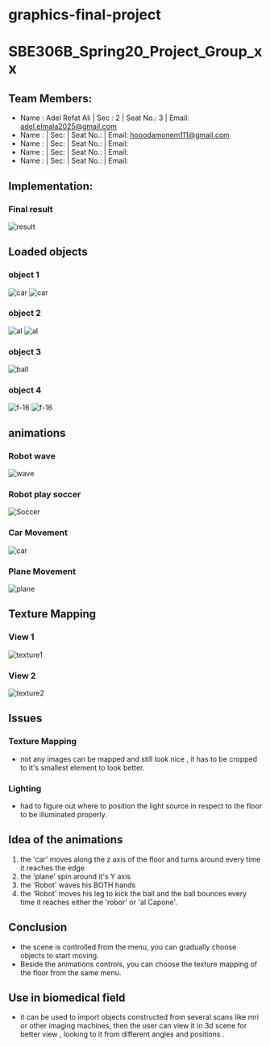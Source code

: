 # graphics-final-project
# SBE306B_Spring20_Project_Group_xx

## Team Members:
- Name : Adel Refat Ali | Sec : 2 | Seat No.: 3 | Email: adel.elmala2025@gmail.com
- Name : | Sec: | Seat No.: | Email: hooodamonem111@gmail.com
- Name : | Sec: | Seat No.: | Email:
- Name : | Sec: | Seat No.: | Email:
- Name : | Sec: | Seat No.: | Email:


## Implementation:
### Final result 
![result](https://i.ibb.co/60hstCg/implem.png)

## Loaded objects 
### object 1
![car](https://i.ibb.co/bstxX8R/car2.png)
![car](https://i.ibb.co/smLJ4Lp/car.png)
### object 2
![al](https://i.ibb.co/nCMK2PZ/al2.png)
![al](https://i.ibb.co/rKPyJQt/al.png)
### object 3
![ball](https://i.ibb.co/ky4GtDL/ball.png)
### object 4
![f-16](https://i.ibb.co/TRkgv8X/f-16-2.png)
![f-16](https://i.ibb.co/6JfLDRX/f-16.png)


## animations

### Robot wave
<!-- ![https://vimeo.com/user115583615/review/419045016/af9ce62da6](https://vimeo.com/user115583615/review/419045016/af9ce62da6) -->
![wave](gifs/wave.gif)
### Robot play soccer
<!-- ![https://vimeo.com/user115583615/review/419044923/8fe10457c5](https://vimeo.com/user115583615/review/419044923/8fe10457c5) -->
![Soccer](gifs/ball.gif)
### Car Movement
<!-- ![https://vimeo.com/user115583615/review/419045103/cfb1d502f8](https://vimeo.com/user115583615/review/419045103/cfb1d502f8) -->

![car](gifs/car.gif)

### Plane Movement
<!-- ![https://vimeo.com/user115583615/review/419045055/33750ed128](https://vimeo.com/user115583615/review/419045055/33750ed128) -->
![plane](gifs/plane.gif)
## Texture Mapping
### View 1 
<!-- ![https://vimeo.com/user115583615/review/419044762/9448b7b9e7](https://vimeo.com/user115583615/review/419044762/9448b7b9e7) -->
![texture1](gifs/texture.gif)
### View 2
<!-- ![https://vimeo.com/user115583615/review/419044849/b8a0a99f55](https://vimeo.com/user115583615/review/419044849/b8a0a99f55) -->
![texture2](gifs/texture2.gif)

## Issues 

### Texture Mapping
- not any images can be mapped and still look nice , it has to be cropped to it's smallest element to look better.
### Lighting 
- had to figure out where to position the light source in respect to the floor to be illuminated properly.


## Idea of the animations
<!-- - The idea came to me when i was looking from my window down the street. -->
<!-- - I call it "el3ab b3eed ya 7mada bdl m2t3 elkora". -->
1. the 'car' moves along the z axis of the floor and turns around every time it reaches the edge
2. the 'plane' spin around it's Y axis 
3. the 'Robot' waves his BOTH hands
4. the 'Robot' moves his leg to kick the ball and the ball bounces every time it reaches either the 'robor' or 'al Capone'.  

## Conclusion
 - the scene is controlled from the menu, you can gradually choose objects to start moving.
 - Beside the animations controls,  you can choose the texture mapping of the floor from the same menu.

## Use in biomedical field
- it can be used to import objects constructed from several scans like mri or other imaging machines, then the user can view it in 3d scene for better view , looking to it from different angles and positions .